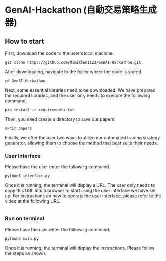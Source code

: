 # GenAI-Hackathon (自動交易策略生成器)
## How to start
First, download the code to the user's local machine.
```
git clone https://github.com/MimiChen1123/GenAI-Hackathon.git
```
After downloading, navigate to the folder where the code is stored.
```
cd GenAI-Hackathon
```
Next, some essential libraries need to be downloaded. We have prepared the required libraries, and the user only needs to execute the following command.
```
pip install -r requirements.txt
```
Then, you need create a directory to save our papers.
```
mkdir papers
```
Finally, we offer the user two ways to utilize our automated trading strategy generator, allowing them to choose the method that best suits their needs.

### User Interface
Please have the user enter the following command.
```
python3 interface.py
```
Once it is running, the terminal will display a URL. The user only needs to copy this URL into a browser to start using the user interface we have set up. For instructions on how to operate the user interface, please refer to the video at the following URL.
```

```
### Run on terminal
Please have the user enter the following command.
```
python3 main.py
```
Once it is running, the terminal will display the instructions. Please follow the steps as shown.
